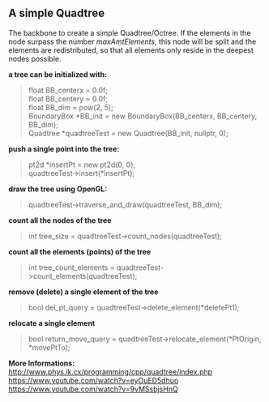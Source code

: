 ## A simple Quadtree

The backbone to create a simple Quadtree/Octree. If the elements in the node surpass the number *maxAmtElements*, this node will be split and the elements are redistributed, so that all elements only reside in the deepest nodes possible.

**a tree can be initialized with:**
>float BB_centerx = 0.0f; <br />
>float BB_centery = 0.0f; <br />
>float BB_dim = pow(2, 5); <br />
>BoundaryBox *BB_init = new BoundaryBox(BB_centerx, BB_centery, BB_dim); <br />
>Quadtree *quadtreeTest = new Quadtree(BB_init, nullptr, 0);

**push a single point into the tree:**
>pt2d *insertPt = new pt2d(0, 0); <br />
>quadtreeTest->insert(*insertPt);

**draw the tree using OpenGL:**
>quadtreeTest->traverse_and_draw(quadtreeTest, BB_dim);

**count all the nodes of the tree**
>int tree_size = quadtreeTest->count_nodes(quadtreeTest);

**count all the elements (points) of the tree**
>int tree_count_elements = quadtreeTest->count_elements(quadtreeTest);

**remove (delete) a single element of the tree**
>bool del_pt_query = quadtreeTest->delete_element(*deletePt1);

**relocate a single element**
>bool return_move_query = quadtreeTest->relocate_element(*PtOrigin, *movePtTo);

**More Informations:** <br />
http://www.phys.ik.cx/programming/cpp/quadtree/index.php <br />
https://www.youtube.com/watch?v=eyOuED5dhuo <br />
https://www.youtube.com/watch?v=9vMSsbjsHnQ

